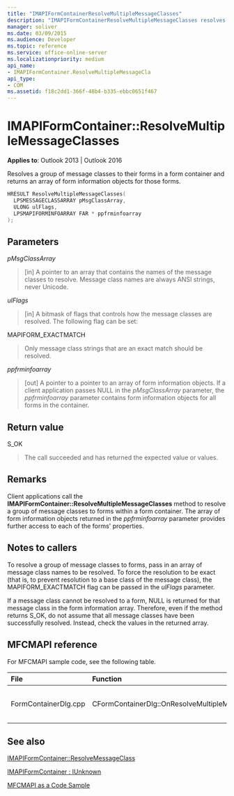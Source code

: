 ```yaml
---
title: "IMAPIFormContainerResolveMultipleMessageClasses"
description: "IMAPIFormContainerResolveMultipleMessageClasses resolves a group of message classes to their forms in a form container and returns form information objects."
manager: soliver
ms.date: 03/09/2015
ms.audience: Developer
ms.topic: reference
ms.service: office-online-server
ms.localizationpriority: medium
api_name:
- IMAPIFormContainer.ResolveMultipleMessageCla
api_type:
- COM
ms.assetid: f18c2dd1-366f-48b4-b335-ebbc0651f467
---
```


# IMAPIFormContainer::ResolveMultipleMessageClasses

  
  
**Applies to**: Outlook 2013 | Outlook 2016 
  
Resolves a group of message classes to their forms in a form container and returns an array of form information objects for those forms.
  
```cpp
HRESULT ResolveMultipleMessageClasses(
  LPSMESSAGECLASSARRAY pMsgClassArray,
  ULONG ulFlags,
  LPSMAPIFORMINFOARRAY FAR * ppfrminfoarray
);
```

## Parameters

 _pMsgClassArray_
  
> [in] A pointer to an array that contains the names of the message classes to resolve. Message class names are always ANSI strings, never Unicode.
    
 _ulFlags_
  
> [in] A bitmask of flags that controls how the message classes are resolved. The following flag can be set:
    
MAPIFORM_EXACTMATCH 
  
> Only message class strings that are an exact match should be resolved.
    
 _ppfrminfoarray_
  
> [out] A pointer to a pointer to an array of form information objects. If a client application passes NULL in the _pMsgClassArray_ parameter, the  _ppfrminfoarray_ parameter contains form information objects for all forms in the container. 
    
## Return value

S_OK 
  
> The call succeeded and has returned the expected value or values.
    
## Remarks

Client applications call the **IMAPIFormContainer::ResolveMultipleMessageClasses** method to resolve a group of message classes to forms within a form container. The array of form information objects returned in the _ppfrminfoarray_ parameter provides further access to each of the forms' properties. 
  
## Notes to callers

To resolve a group of message classes to forms, pass in an array of message class names to be resolved. To force the resolution to be exact (that is, to prevent resolution to a base class of the message class), the MAPIFORM_EXACTMATCH flag can be passed in the _ulFlags_ parameter. 
  
If a message class cannot be resolved to a form, NULL is returned for that message class in the form information array. Therefore, even if the method returns S_OK, do not assume that all message classes have been successfully resolved. Instead, check the values in the returned array.
  
## MFCMAPI reference

For MFCMAPI sample code, see the following table.
  
|**File**|**Function**|**Comment**|
|:-----|:-----|:-----|
|FormContainerDlg.cpp  <br/> |CFormContainerDlg::OnResolveMultipleMessageClasses  <br/> |MFCMAPI uses the **IMAPIFormContainer::ResolveMultipleMessageClasses** method to locate a form that is associated with a set of message classes. |
   
## See also



[IMAPIFormContainer::ResolveMessageClass](imapiformcontainer-resolvemessageclass.md)
  
[IMAPIFormContainer : IUnknown](imapiformcontaineriunknown.md)


[MFCMAPI as a Code Sample](mfcmapi-as-a-code-sample.md)

